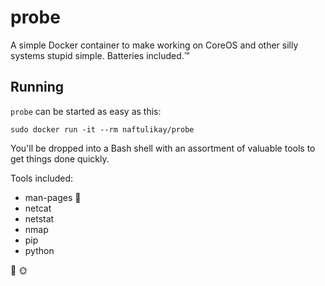 # probe

A simple Docker container to make working on CoreOS and other silly systems stupid simple. Batteries included.™

## Running

`probe` can be started as easy as this:

```
sudo docker run -it --rm naftulikay/probe
```

You'll be dropped into a Bash shell with an assortment of valuable tools to get things done quickly.

Tools included:

 - man-pages :tada:
 - netcat
 - netstat
 - nmap
 - pip
 - python

:raised_hands: :sun_with_face:

